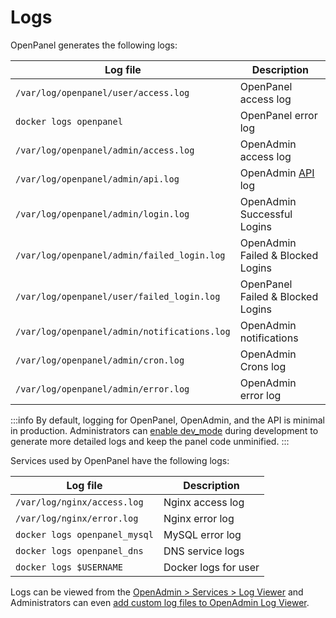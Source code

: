 # Logs

OpenPanel generates the following logs:

| Log file | Description |
|----------|-------------|
|`/var/log/openpanel/user/access.log`|OpenPanel access log|
|`docker logs openpanel`|OpenPanel error log|
|`/var/log/openpanel/admin/access.log`|OpenAdmin access log|
|`/var/log/openpanel/admin/api.log`|OpenAdmin [API](/openadmin-api/) log|
|`/var/log/openpanel/admin/login.log`|OpenAdmin Successful Logins|
|`/var/log/openpanel/admin/failed_login.log`|OpenAdmin Failed & Blocked Logins|
|`/var/log/openpanel/user/failed_login.log`|OpenPanel Failed & Blocked Logins|
|`/var/log/openpanel/admin/notifications.log`|OpenAdmin notifications|
|`/var/log/openpanel/admin/cron.log`|OpenAdmin Crons log|
|`/var/log/openpanel/admin/error.log`|OpenAdmin error log|


:::info
By default, logging for OpenPanel, OpenAdmin, and the API is minimal in production. Administrators can [enable dev_mode](/cli/config.html#dev-mode) during development to generate more detailed logs and keep the panel code unminified.
:::


Services used by OpenPanel have the following logs:

| Log file | Description |
|----------|-------------|
|`/var/log/nginx/access.log`|Nginx access log|
|`/var/log/nginx/error.log`|Nginx error log|
|`docker logs openpanel_mysql`|MySQL error log|
|`docker logs openpanel_dns`|DNS service logs|
|`docker logs $USERNAME`|Docker logs for user|


Logs can be viewed from the [OpenAdmin > Services > Log Viewer](https://openpanel.com/docs/admin/services/log_viewer/) and Administrators can even [add custom log files to OpenAdmin Log Viewer](https://openpanel.com/docs/admin/services/log_viewer/#how-to-add-more-files-to-openadmin-log-viewer).

